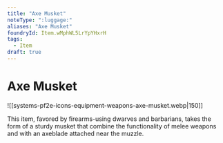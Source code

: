 ```yaml
---
title: "Axe Musket"
noteType: ":luggage:"
aliases: "Axe Musket"
foundryId: Item.wMphWL5LrYpYHxrH
tags:
  - Item
draft: true
---
```


# Axe Musket
![[systems-pf2e-icons-equipment-weapons-axe-musket.webp|150]]

This item, favored by firearms-using dwarves and barbarians, takes the form of a sturdy musket that combine the functionality of melee weapons and with an axeblade attached near the muzzle.
